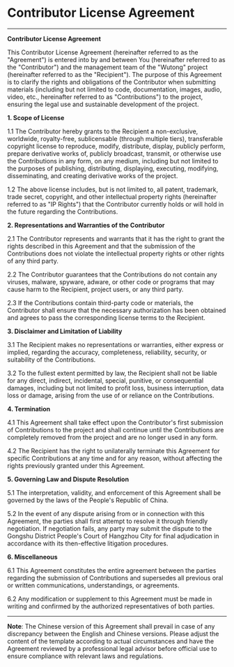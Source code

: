 # Contributor License Agreement

---

**Contributor License Agreement**

This Contributor License Agreement (hereinafter referred to as the "Agreement") is entered into by and between You (hereinafter referred to as the "Contributor") and the management team of the "Wutong" project (hereinafter referred to as the "Recipient"). The purpose of this Agreement is to clarify the rights and obligations of the Contributor when submitting materials (including but not limited to code, documentation, images, audio, video, etc., hereinafter referred to as "Contributions") to the project, ensuring the legal use and sustainable development of the project.

**1. Scope of License**

1.1 The Contributor hereby grants to the Recipient a non-exclusive, worldwide, royalty-free, sublicensable (through multiple tiers), transferable copyright license to reproduce, modify, distribute, display, publicly perform, prepare derivative works of, publicly broadcast, transmit, or otherwise use the Contributions in any form, on any medium, including but not limited to the purposes of publishing, distributing, displaying, executing, modifying, disseminating, and creating derivative works of the project.

1.2 The above license includes, but is not limited to, all patent, trademark, trade secret, copyright, and other intellectual property rights (hereinafter referred to as "IP Rights") that the Contributor currently holds or will hold in the future regarding the Contributions.

**2. Representations and Warranties of the Contributor**

2.1 The Contributor represents and warrants that it has the right to grant the rights described in this Agreement and that the submission of the Contributions does not violate the intellectual property rights or other rights of any third party.

2.2 The Contributor guarantees that the Contributions do not contain any viruses, malware, spyware, adware, or other code or programs that may cause harm to the Recipient, project users, or any third party.

2.3 If the Contributions contain third-party code or materials, the Contributor shall ensure that the necessary authorization has been obtained and agrees to pass the corresponding license terms to the Recipient.

**3. Disclaimer and Limitation of Liability**

3.1 The Recipient makes no representations or warranties, either express or implied, regarding the accuracy, completeness, reliability, security, or suitability of the Contributions.

3.2 To the fullest extent permitted by law, the Recipient shall not be liable for any direct, indirect, incidental, special, punitive, or consequential damages, including but not limited to profit loss, business interruption, data loss or damage, arising from the use of or reliance on the Contributions.

**4. Termination**

4.1 This Agreement shall take effect upon the Contributor's first submission of Contributions to the project and shall continue until the Contributions are completely removed from the project and are no longer used in any form.

4.2 The Recipient has the right to unilaterally terminate this Agreement for specific Contributions at any time and for any reason, without affecting the rights previously granted under this Agreement.

**5. Governing Law and Dispute Resolution**

5.1 The interpretation, validity, and enforcement of this Agreement shall be governed by the laws of the People's Republic of China.

5.2 In the event of any dispute arising from or in connection with this Agreement, the parties shall first attempt to resolve it through friendly negotiation. If negotiation fails, any party may submit the dispute to the Gongshu District People's Court of Hangzhou City for final adjudication in accordance with its then-effective litigation procedures.

**6. Miscellaneous**

6.1 This Agreement constitutes the entire agreement between the parties regarding the submission of Contributions and supersedes all previous oral or written communications, understandings, or agreements.

6.2 Any modification or supplement to this Agreement must be made in writing and confirmed by the authorized representatives of both parties.

---

**Note**: The Chinese version of this Agreement shall prevail in case of any discrepancy between the English and Chinese versions. Please adjust the content of the template according to actual circumstances and have the Agreement reviewed by a professional legal advisor before official use to ensure compliance with relevant laws and regulations.